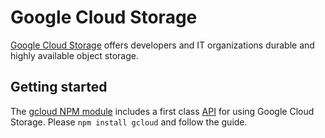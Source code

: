 # Google Cloud Storage

[Google Cloud Storage](https://cloud.google.com/storage/docs/overview) offers developers and IT organizations durable and highly available object storage. 

## Getting started
The [gcloud NPM module](https://github.com/GoogleCloudPlatform/gcloud-node) includes a first class [API](https://github.com/GoogleCloudPlatform/gcloud-node#google-cloud-storage) for using Google Cloud Storage.  Please `npm install gcloud` and follow the guide. 
